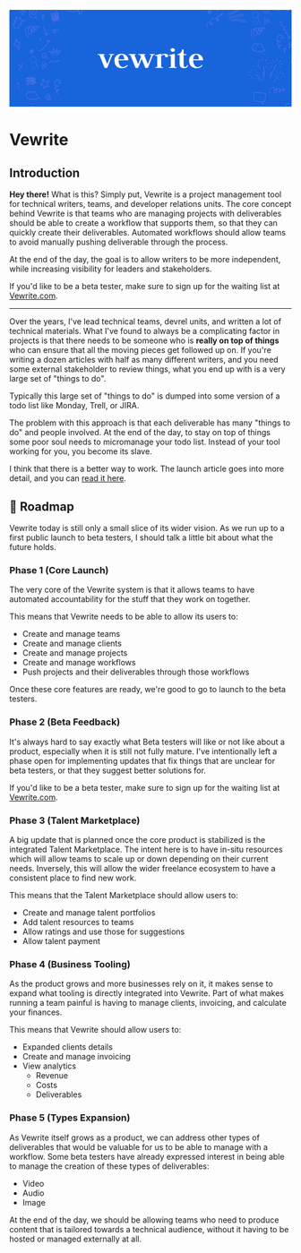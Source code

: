 ![Vewrite](https://github.com/ramijames/vewrite/blob/main/public/images/github-readme.png?raw=true)

# Vewrite

## Introduction

**Hey there!** What is this? Simply put, Vewrite is a project management tool for technical writers, teams, and developer relations units. The core concept behind Vewrite is that teams who are managing projects with deliverables should be able to create a workflow that supports them, so that they can quickly create their deliverables. Automated workflows should allow teams to avoid manually pushing deliverable through the process. 

At the end of the day, the goal is to allow writers to be more independent, while increasing visibility for leaders and stakeholders.

If you'd like to be a beta tester, make sure to sign up for the waiting list at [Vewrite.com](https://www.vewrite.com).

---

Over the years, I've lead technical teams, devrel units, and written a lot of technical materials. What I've found to always be a complicating factor in projects is that there needs to be someone who is **really on top of things** who can ensure that all the moving pieces get followed up on. If you're writing a dozen articles with half as many different writers, and you need some external stakeholder to review things, what you end up with is a very large set of "things to do".

Typically this large set of "things to do" is dumped into some version of a todo list like Monday, Trell, or JIRA. 

The problem with this approach is that each deliverable has many "things to do" and people involved. At the end of the day, to stay on top of things some poor soul needs to micromanage your todo list. Instead of your tool working for you, you become its slave.

I think that there is a better way to work. The launch article goes into more detail, and you can [read it here](https://vewrite.com/articles/introducing-vewrite).

## 🚀 Roadmap

Vewrite today is still only a small slice of its wider vision. As we run up to a first public launch to beta testers, I should talk a little bit about what the future holds.

### Phase 1 (Core Launch)

The very core of the Vewrite system is that it allows teams to have automated accountability for the stuff that they work on together.

This means that Vewrite needs to be able to allow its users to:

- Create and manage teams
- Create and manage clients
- Create and manage projects
- Create and manage workflows
- Push projects and their deliverables through those workflows

Once these core features are ready, we're good to go to launch to the beta testers.

### Phase 2 (Beta Feedback)

It's always hard to say exactly what Beta testers will like or not like about a product, especially when it is still not fully mature. I've intentionally left a phase open for implementing updates that fix things that are unclear for beta testers, or that they suggest better solutions for.

If you'd like to be a beta tester, make sure to sign up for the waiting list at [Vewrite.com](https://www.vewrite.com).

### Phase 3 (Talent Marketplace)

A big update that is planned once the core product is stabilized is the integrated Talent Marketplace. The intent here is to have in-situ resources which will allow teams to scale up or down depending on their current needs. Inversely, this will allow the wider freelance ecosystem to have a consistent place to find new work.

This means that the Talent Marketplace should allow users to:

- Create and manage talent portfolios
- Add talent resources to teams
- Allow ratings and use those for suggestions
- Allow talent payment

### Phase 4 (Business Tooling)

As the product grows and more businesses rely on it, it makes sense to expand what tooling is directly integrated into Vewrite. Part of what makes running a team painful is having to manage clients, invoicing, and calculate your finances. 

This means that Vewrite should allow users to:

- Expanded clients details
- Create and manage invoicing
- View analytics
  - Revenue
  - Costs
  - Deliverables

### Phase 5 (Types Expansion)

As Vewrite itself grows as a product, we can address other types of deliverables that would be valuable for us to be able to manage with a workflow. Some beta testers have already expressed interest in being able to manage the creation of these types of deliverables:

- Video
- Audio
- Image

At the end of the day, we should be allowing teams who need to produce content that is tailored towards a technical audience, without it having to be hosted or managed externally at all.
